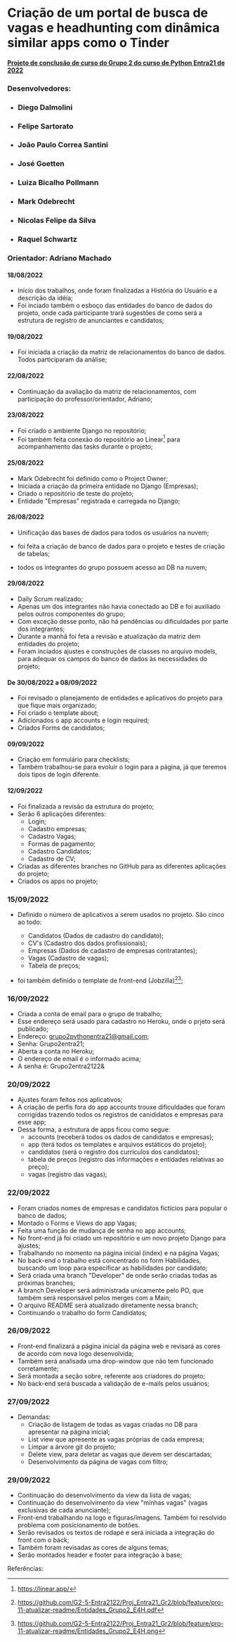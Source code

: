 # Criação de um portal de busca de vagas e headhunting com dinâmica similar apps como o Tinder

#### <u>Projeto de conclusão de curso do Grupo 2 do curso de Python Entra21 de 2022</u>

### Desenvolvedores:
- ### Diego Dalmolini
- ### Felipe Sartorato
- ### João Paulo Correa Santini
- ### José Goetten
- ### Luiza Bicalho Pollmann
- ### Mark Odebrecht
- ### Nicolas Felipe da Silva
- ### Raquel Schwartz

### Orientador: Adriano Machado

#### 18/08/2022

- Início dos trabalhos, onde foram finalizadas a História do Usuário e a descrição da idéia;
- Foi inciado também o esboço das entidades do banco de dados do projeto, onde cada participante trará sugestões de como será a estrutura de registro de anunciantes e candidatos;

#### 19/08/2022

- Foi iniciada a criação da matriz de relacionamentos do banco de dados. Todos participaram da análise;

#### 22/08/2022

- Continuação da avaliação da matriz de relacionamentos, com participação do professor/orientador, Adriano;

#### 23/08/2022

- Foi criado o ambiente Django no repositório;
- Foi também feita conexão do repositório ao Linear[^1] para acompanhamento das tasks durante o projeto;

#### 25/08/2022

- Mark Odebrecht foi definido como o Project Owner;
- Iniciada a criação da primeira entidade no Django (Empresas);
- Criado o repositório de teste do projeto;
- Entidade "Empresas" registrada e carregada no Django;
  
#### 26/08/2022

- Unificação das bases de dados para todos os usuários na nuvem;
- foi feita a criação de banco de dados para o projeto e testes de criação de tabelas;

- todos os integrantes do grupo possuem acesso ao DB na nuvem;

#### 29/08/2022

- Daily Scrum realizado;
- Apenas um dos integrantes não havia conectado ao DB e foi auxiliado pelos outros componentes do grupo;
- Com exceção desse ponto, não há pendências ou dificuldades por parte dos integrantes;
- Durante a manhã foi feta a revisão e atualização da matriz dem entidades do projeto;
- Foram inciados ajustes e construções de classes no arquivo models, para adequar os campos do banco de dados às necessidades do projeto;
  

#### De 30/08/2022 a 08/09/2022

- Foi revisado o planejamento de entidades e aplicativos do projeto para que fique mais organizado;
- Foi criado o template about;
- Adicionados o app accounts e login required;
- Criados Forms de candidatos;

#### 09/09/2022

- Criação em formulário para checklists;
- Também trabalhou-se para evoluir o login para a página, já que teremos dois tipos de login diferente.

#### 12/09/2022

- Foi finalizada a revisão da estrutura do projeto;
- Serão 6 aplicações diferentes:
  - Login;
  - Cadastro empresas;
  - Cadastro Vagas;
  - Formas de pagamento;
  - Cadastro Candidatos;
  - Cadastro de CV;
- Criadas as diferentes branches no GitHub para as diferentes aplicações do projeto;
- Criados os apps no projeto;

### 15/09/2022

- Definido o número de aplicativos a serem usados no projeto. São cinco ao todo:
  - Candidatos (Dados de cadastro do candidato);
  - CV's (Cadastro dos dados profissionais);
  - Empresas (Dados de cadastro de empresas contratantes);
  - Vagas (Cadastro de vagas);
  - Tabela de preços;

- foi também definido o template de front-end (Jobzilla)[^2][^3];

### 16/09/2022

- Criada a conta de email para o grupo de trabalho;
- Esse endereço será usado para cadastro no Heroku, onde o prjeto será publicado;
- Endereço: grupo2pythonentra21@gmail.com;
- Senha: Grupo2entra21;
- Aberta a conta no Heroku;
- O endereço de email é o informado acima;
- A senha é: Grupo2entra2122&


### 20/09/2022

- Ajustes foram feitos nos aplicativos;
- A criação de perfis fora do app accounts trouxe dificuldades que foram corrigidas trazendo todos os registros de canididatos e empresas para esse app;
- Dessa forma, a estrutura de apps ficou como segue:
  - accounts (receberá todos os dados de candidatos e empresas);
  - app (terá todos os templates e arquivos estáticos do projeto);
  - candidatos (será o registro dos currículos dos candidatos);
  - tabela de preços (registro das informações e entidades relativas ao preço);
  - vagas (registro das vagas);


### 22/09/2022

- Foram criados nomes de empresas e candidatos fictícios para popular o banco de dados;
- Montado o Forms e Views do app Vagas;
- Feita uma função de mudança de senha no app accounts;
- No front-end já foi criado um repositório e um novo projeto Django para ajustes;
- Trabalhando no momento na página inicial (index) e na página Vagas;
- No back-end o trabalho está concentrado no form Habilidades, buscando um loop para especificar as habilidades por candidato;
- Será criada uma branch "Developer" de onde serão criadas todas as próximas branches;
- A branch Developer será administrada unicamente pelo PO, que também será responsável pelos merges com a Main;
- O arquivo README será atualizado diretamente nessa branch;
- Continuando o trabalho do form Candidatos;


### 26/09/2022
- Front-end finalizará a página inicial da página web e revisará as cores de acordo com nova logo desenvolvida;
- Também será analisada uma drop-window que não tem funcionado corretamente;
- Será montada a seção sobre, referente aos criadores do projeto;
- No back-end será buscada a validação de e-mails pelos usuários;


### 27/09/2022

- Demandas:
  - Criação de listagem de todas as vagas criadas no DB para apresentar na página inicial;
  - List view que apresente as vagas próprias de cada empresa;
  - Limpar a árvore git do projeto;
  - Delete view, para deletar as vagas que devem ser descartadas;
  - Desenvolvimento da página de vagas com filtro;


### 29/09/2022

- Continuação do desenvolvimento da view da lista de vagas;
- Continuação do desenvolvimento da view "minhas vagas" (vagas exclusivas de cada anunciante);
- Front-end trabalhando na logo e figuras/imagens. Também foi resolvido problema com posicionamento de botões.
- Serão revisados os textos de rodapé e será iniciada a integração do front com o back;
- Também foram revisadas as cores de alguns temas;
- Serão montados header e footer para integração à base;


  


Referências:
[^1]: https://linear.app/
[^2]: https://github.com/G2-5-Entra2122/Proj_Entra21_Gr2/blob/feature/pro-11-atualizar-readme/Entidades_Grupo2_E4H.pdf
[^3]: https://github.com/G2-5-Entra2122/Proj_Entra21_Gr2/blob/feature/pro-11-atualizar-readme/Entidades_Grupo2_E4H.png